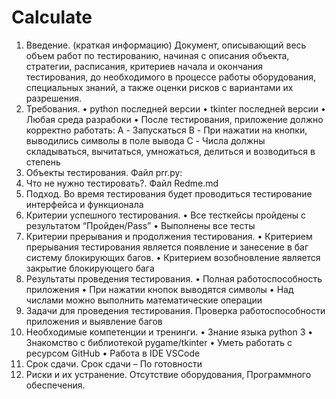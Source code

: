 
# Calculate
1.	Введение. (краткая информацию) 
  Документ, описывающий весь объем работ по тестированию, начиная с описания объекта, стратегии, расписания, критериев начала и окончания тестирования, до необходимого в процессе работы оборудования, специальных знаний, а также оценки рисков с вариантами их разрешения.
2.	Требования.
  •	python последней версии
  •	tkinter последней версии
  •	Любая среда разрабоки
  •	После тестирования, приложение должно корректно работать: 
    A - Запускаться
    B - При нажатии на кнопки, выводились символы в поле вывода 
    C - Числа должны складываться, вычитаться, умножаться, делиться и возводиться в степень
3.	Объекты тестирования.
  Файл prr.py:
4.	Что не нужно тестировать?.
  Файл Redme.md
5.	Подход. 
  Во время тестирования будет проводиться тестирование интерфейса и функционала
6.	Критерии успешного тестирования. 
  • Все тесткейсы пройдены с результатом “Пройден/Pass”
  • Выполнены все тесты
7.	Критерии прерывания и продолжения тестирования. 
  • Критерием прерывания тестирования является появление и занесение в баг систему блокирующих багов.
  • Критерием возобновление является закрытие блокирующего бага
8.	Результаты проведения тестирования. 
  • Полная работоспособность приложения
  • При нажатии кнопок выводятся символы
  • Над числами можно выполнить математические операции
9.	Задачи для проведения тестирования. 
  Проверка работоспособности приложения и выявление багов
10.	Необходимые компетенции и тренинги. 
  • Знание языка python 3
  • Знакомство с библиотекой pygame/tkinter
  • Уметь работать с ресурсом GitHub
  • Работа в IDE VSCode
11.	Срок сдачи. 
  Срок сдачи – По готовности
12.	Риски и их устранение. 
  Отсутствие оборудования, Программного обеспечения.

